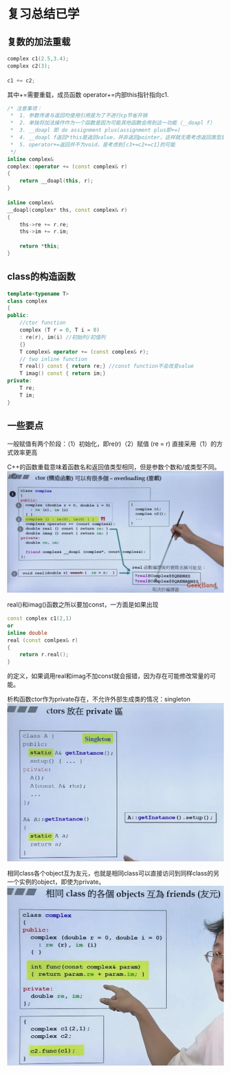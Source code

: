 # 复习总结已学

## 复数的加法重载

```c++
complex c1(2.5,3.4);
complex c2(3);

c1 += c2;
```

其中+=需要重载，成员函数 operator+=内部this指针指向c1.

```c++
/* 注意事项：
 *  1. 参数传递与返回均使用引用是为了不进行cp节省开销
 *  2. 单独将加法操作作为一个函数是因为可能其他函数会用到这一功能（__doapl f）
 *  3. __doapl 即 do assignment plus(assignment plus即+=)
 *  4. __doapl f返回*this是返回value，并非返回pointer，这样就无需考虑返回类型是value还是reference了（即complex和complex&都可以）
 *  5. operator+=返回并不为void，是考虑到[c3+=c2+=c1]的可能
 */
inline complex&
complex::operator += (const complex& r)
{
    return __doapl(this, r);
}

inline complex&
__doapl(complex* ths, const complex& r)
{
    ths->re += r.re;
    ths->im += r.im;

    return *this;
}
```

## class的构造函数
```c++
template<typename T>
class complex
{
public:
    //ctor function
    complex (T r = 0, T i = 0)
    : re(r), im(i) //初始列/初值列
    {}
    T complex& operator += (const complex& r);
    // two inline function
    T real() const { return re;} //const function不会改变value
    T imag() const { return im;}
private:
    T re;
    T im;
}
```

## 一些要点
一般赋值有两个阶段：（1）初始化，即re(r)（2）赋值 (re = r)
直接采用（1）的方式效率更高

C++的函数重载意味着函数名和返回值类型相同，但是参数个数和/或类型不同。
![重载](./pic/overloading.png)

real()和imag()函数之所以要加const，一方面是如果出现
```c++
const complex c1(2,1)
or
inline double
real (const comlpex& r)
{
    return r.real();
}
```
的定义，如果调用real和imag不加const就会报错，因为存在可能修改常量的可能。

析构函数ctor作为private存在，不允许外部生成类的情况：singleton
![singleton](./pic/singleton.png)

相同class各个object互为友元，也就是相同class可以直接访问到同样class的另一个实例的object，即使为private。
![互为友元](./pic/%E7%9B%B8%E5%90%8Cclass%E5%90%84%E4%B8%AAobject%E4%BA%92%E4%B8%BA%E5%8F%8B%E5%85%83.png)